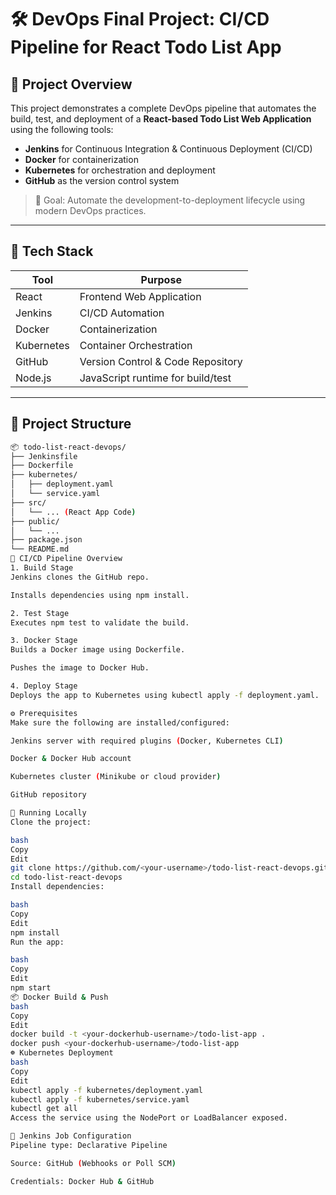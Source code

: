 # 🛠️ DevOps Final Project: CI/CD Pipeline for React Todo List App

## 📌 Project Overview

This project demonstrates a complete DevOps pipeline that automates the build, test, and deployment of a **React-based Todo List Web Application** using the following tools:

- **Jenkins** for Continuous Integration & Continuous Deployment (CI/CD)
- **Docker** for containerization
- **Kubernetes** for orchestration and deployment
- **GitHub** as the version control system

> 🚀 Goal: Automate the development-to-deployment lifecycle using modern DevOps practices.

---

## 🧰 Tech Stack

| Tool         | Purpose                                 |
|--------------|-----------------------------------------|
| React        | Frontend Web Application                |
| Jenkins      | CI/CD Automation                        |
| Docker       | Containerization                        |
| Kubernetes   | Container Orchestration                 |
| GitHub       | Version Control & Code Repository       |
| Node.js      | JavaScript runtime for build/test       |

---

## 📁 Project Structure

```bash
📦 todo-list-react-devops/
├── Jenkinsfile
├── Dockerfile
├── kubernetes/
│   ├── deployment.yaml
│   └── service.yaml
├── src/
│   └── ... (React App Code)
├── public/
│   └── ...
├── package.json
└── README.md
🔁 CI/CD Pipeline Overview
1. Build Stage
Jenkins clones the GitHub repo.

Installs dependencies using npm install.

2. Test Stage
Executes npm test to validate the build.

3. Docker Stage
Builds a Docker image using Dockerfile.

Pushes the image to Docker Hub.

4. Deploy Stage
Deploys the app to Kubernetes using kubectl apply -f deployment.yaml.

⚙️ Prerequisites
Make sure the following are installed/configured:

Jenkins server with required plugins (Docker, Kubernetes CLI)

Docker & Docker Hub account

Kubernetes cluster (Minikube or cloud provider)

GitHub repository

🧪 Running Locally
Clone the project:

bash
Copy
Edit
git clone https://github.com/<your-username>/todo-list-react-devops.git
cd todo-list-react-devops
Install dependencies:

bash
Copy
Edit
npm install
Run the app:

bash
Copy
Edit
npm start
📦 Docker Build & Push
bash
Copy
Edit
docker build -t <your-dockerhub-username>/todo-list-app .
docker push <your-dockerhub-username>/todo-list-app
☸️ Kubernetes Deployment
bash
Copy
Edit
kubectl apply -f kubernetes/deployment.yaml
kubectl apply -f kubernetes/service.yaml
kubectl get all
Access the service using the NodePort or LoadBalancer exposed.

🔄 Jenkins Job Configuration
Pipeline type: Declarative Pipeline

Source: GitHub (Webhooks or Poll SCM)

Credentials: Docker Hub & GitHub


